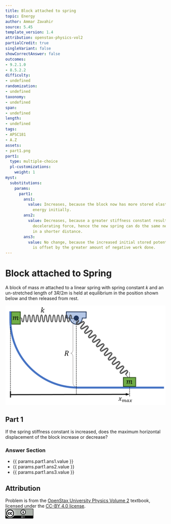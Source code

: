 ```yaml
---
title: Block attached to spring
topic: Energy
author: Ammar Zavahir
source: 5.45
template_version: 1.4
attribution: openstax-physics-vol2
partialCredit: true
singleVariant: false
showCorrectAnswer: false
outcomes:
- 9.2.1.0
- 8.5.2.2
difficulty:
- undefined
randomization:
- undefined
taxonomy:
- undefined
span:
- undefined
length:
- undefined
tags:
- APSC181
- A.Z
assets:
- part1.png
part1:
  type: multiple-choice
  pl-customizations:
    weight: 1
myst:
  substitutions:
    params:
      part1:
        ans1:
          value: Increases, because the block now has more stored elastic potential
            energy initially.
        ans2:
          value: Decreases, because a greater stiffness constant results in a larger
            decelerating force, hence the new spring can do the same negative work
            in a shorter distance.
        ans3:
          value: No change, because the increased initial stored potential energy
            is offset by the greater amount of negative work done.
---
```

# Block attached to Spring
A block of mass $m$ attached to a linear spring with spring constant $k$ and an un-stretched length of $3R/2 m$ is held at equilibrium in the position shown below and then released from rest.

<img src="part1.png" width=600>

## Part 1

If the spring stiffness constant is increased, does the maximum horizontal displacement of the block increase or decrease?

### Answer Section

- {{ params.part1.ans1.value }}
- {{ params.part1.ans2.value }}
- {{ params.part1.ans3.value }}

## Attribution

Problem is from the [OpenStax University Physics Volume 2](https://openstax.org/details/books/university-physics-volume-2) textbook, licensed under the [CC-BY 4.0 license](https://creativecommons.org/licenses/by/4.0/).<br>![Image representing the Creative Commons 4.0 BY license.](https://raw.githubusercontent.com/firasm/bits/master/by.png)